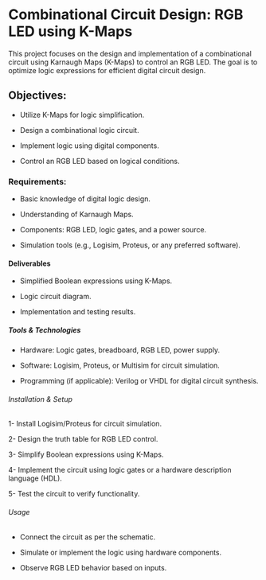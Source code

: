 # Combinational Circuit Design: RGB LED using K-Maps
This project focuses on the design and implementation of a combinational circuit using Karnaugh Maps (K-Maps) to control an RGB LED. The goal is to optimize logic expressions for efficient digital circuit design.
##  Objectives:
- Utilize K-Maps for logic simplification.

- Design a combinational logic circuit.

- Implement logic using digital components.

- Control an RGB LED based on logical conditions.
###  Requirements:
- Basic knowledge of digital logic design.

- Understanding of Karnaugh Maps.

- Components: RGB LED, logic gates, and a power source.

- Simulation tools (e.g., Logisim, Proteus, or any preferred software).
#### Deliverables

- Simplified Boolean expressions using K-Maps.

- Logic circuit diagram.

- Implementation and testing results.

##### Tools & Technologies

- Hardware: Logic gates, breadboard, RGB LED, power supply.

- Software: Logisim, Proteus, or Multisim for circuit simulation.

- Programming (if applicable): Verilog or VHDL for digital circuit synthesis.

###### Installation & Setup

1- Install Logisim/Proteus for circuit simulation.

2- Design the truth table for RGB LED control.

3- Simplify Boolean expressions using K-Maps.

4- Implement the circuit using logic gates or a hardware description language (HDL).

5- Test the circuit to verify functionality.

###### Usage

- Connect the circuit as per the schematic.

- Simulate or implement the logic using hardware components.

- Observe RGB LED behavior based on inputs.

